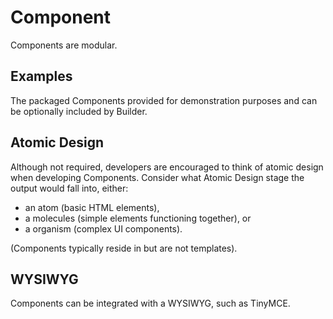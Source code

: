 # Component

Components are modular. 

## Examples
The packaged Components provided for demonstration purposes and can be 
optionally included by Builder.

## Atomic Design
Although not required, developers are encouraged to think of atomic design
 when developing Components. Consider what Atomic Design stage the output would 
 fall into, either:
+ an atom (basic HTML elements), 
+ a molecules (simple elements functioning together), or
+ a organism (complex UI components).

(Components typically reside in but are not templates).

## WYSIWYG
Components can be integrated with a WYSIWYG, such as TinyMCE.